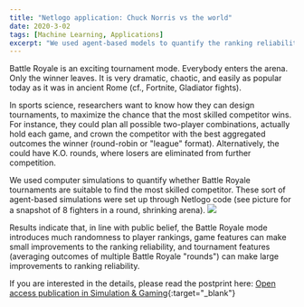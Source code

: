 ```yaml
---
title: "Netlogo application: Chuck Norris vs the world"
date: 2020-3-02
tags: [Machine Learning, Applications]
excerpt: "We used agent-based models to quantify the ranking reliability of Battle-Royale-style tournaments"
---
```


Battle Royale is an exciting tournament mode. Everybody enters the arena. Only the winner leaves. It is very dramatic, chaotic, and easily as popular today as it was in ancient Rome (cf., Fortnite, Gladiator fights).

In sports science, researchers want to know how they can design tournaments, to maximize the chance that the most skilled competitor wins. For instance, they could plan all possible two-player combinations, actually hold each game, and crown the competitor with the best aggregated outcomes the winner (round-robin or "league" format). Alternatively, the could have K.O. rounds, where losers are eliminated from further competition.

We used computer simulations to quantify whether Battle Royale tournaments are suitable to find the most skilled competitor.
These sort of agent-based simulations were set up through Netlogo code (see picture for a snapshot of 8 fighters in a round, shrinking arena). 
<img src="{{site.baseurl}}/assets/arena.png">

Results indicate that, in line with public belief, the Battle Royale mode introduces much randomness to player rankings, game features can make small improvements to the ranking reliability, and tournament features (averaging outcomes of multiple Battle Royale "rounds") can make large improvements to ranking reliability.


If you are interested in the details, please read the postprint here: [Open access publication in Simulation & Gaming](https://osf.io/enz6g/){:target="_blank"}